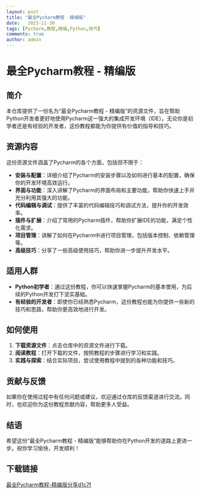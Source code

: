 ```yaml
---
layout: post
title: "最全Pycharm教程  精编版"
date:   2023-11-30
tags: [Pycharm,教程,精编,Python,技巧]
comments: true
author: admin
---
```

# 最全Pycharm教程 - 精编版

## 简介

本仓库提供了一份名为“最全Pycharm教程 - 精编版”的资源文件，旨在帮助Python开发者更好地使用Pycharm这一强大的集成开发环境（IDE）。无论你是初学者还是有经验的开发者，这份教程都能为你提供有价值的指导和技巧。

## 资源内容

这份资源文件涵盖了Pycharm的各个方面，包括但不限于：

- **安装与配置**：详细介绍了Pycharm的安装步骤以及如何进行基本的配置，确保你的开发环境高效运行。
- **界面与功能**：深入讲解了Pycharm的界面布局和主要功能，帮助你快速上手并充分利用其强大的功能。
- **代码编辑与调试**：提供了丰富的代码编辑技巧和调试方法，提升你的开发效率。
- **插件与扩展**：介绍了常用的Pycharm插件，帮助你扩展IDE的功能，满足个性化需求。
- **项目管理**：讲解了如何在Pycharm中进行项目管理，包括版本控制、依赖管理等。
- **高级技巧**：分享了一些高级使用技巧，帮助你进一步提升开发水平。

## 适用人群

- **Python初学者**：通过这份教程，你可以快速掌握Pycharm的基本使用，为后续的Python开发打下坚实基础。
- **有经验的开发者**：即使你已经熟悉Pycharm，这份教程也能为你提供一些新的技巧和思路，帮助你更高效地进行开发。

## 如何使用

1. **下载资源文件**：点击仓库中的资源文件进行下载。
2. **阅读教程**：打开下载的文件，按照教程的步骤进行学习和实践。
3. **实践与探索**：结合实际项目，尝试使用教程中提到的各种功能和技巧。

## 贡献与反馈

如果你在使用过程中有任何问题或建议，欢迎通过仓库的反馈渠道进行交流。同时，也欢迎你为这份教程贡献内容，帮助更多人受益。

## 结语

希望这份“最全Pycharm教程 - 精编版”能够帮助你在Python开发的道路上更进一步。祝你学习愉快，开发顺利！

## 下载链接

[最全Pycharm教程-精编版分享d1c7f](https://pan.quark.cn/s/7d5c8a2559ea)